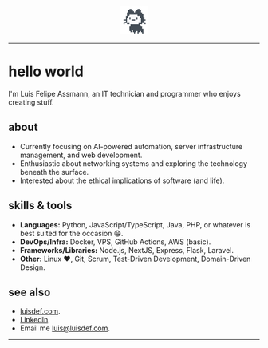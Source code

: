 <div align='center'>
  <img src="loading_github.gif" width="56" />
</div>

****

# hello world

I'm Luis Felipe Assmann, an IT technician and programmer who enjoys creating stuff.

## about
- Currently focusing on AI-powered automation, server infrastructure management, and web development.
- Enthusiastic about networking systems and exploring the technology beneath the surface.
- Interested about the ethical implications of software (and life).

## skills & tools
- **Languages:** Python, JavaScript/TypeScript, Java, PHP, or whatever is best suited for the occasion 😁.
- **DevOps/Infra:** Docker, VPS, GitHub Actions, AWS (basic).
- **Frameworks/Libraries:** Node.js, NextJS, Express, Flask, Laravel.
- **Other:** Linux ❤️, Git, Scrum, Test-Driven Development, Domain-Driven Design.

## see also
- [luisdef.com](https://luisdef.com).
- [LinkedIn](https://www.linkedin.com/in/luisdef-/).
- Email me [luis@luisdef.com](mailto:luis@luisdef.com).

****


<!--
## Projects
- [**Project A**](https://github.com/johndoe/project-a): A brief description of your project, its purpose, and the tech used.
- [**Project B**](https://github.com/johndoe/project-b): Another project that showcases relevant experience.
- [**Project C**](https://github.com/johndoe/project-c): Open-source contribution or side project.

Optional: If you want minimal stats, uncomment the lines below and pick one you like.
[![John's GitHub stats](https://github-readme-stats.vercel.app/api?username=johndoe&show_icons=true)](https://github.com/anuraghazra/github-readme-stats)
[![Top Langs](https://github-readme-stats.vercel.app/api/top-langs/?username=johndoe&layout=compact)](https://github.com/anuraghazra/github-readme-stats)

## Luis Felipe Assmann

IT technician, programmer.

-----
[![Site badge](https://img.shields.io/badge/luisdef.com-000000?style=flat-square&labelColor=000000&logo=chain&logoColor=white&link=https://luisdef.com)](https://luisdef.com) <br>
[![Twitter Badge](https://img.shields.io/badge/@luisdef_-000000?style=flat-square&labelColor=000000&logo=x&logoColor=white&link=https://twitter.com/luisdef_)](https://twitter.com/luisdef_) <br>
[![Linkedin Badge](https://img.shields.io/badge/-Luis%20Felipe%20Assmann-000000?style=flat-square&logo=Linkedin&logoColor=white&link=https://www.linkedin.com/in/luisdef-/)](https://www.linkedin.com/in/luisdef-/) <br>
[![Gmail Badge](https://img.shields.io/badge/-luis@luisdef.com-000000?style=flat-square&logo=Gmail&logoColor=white&link=mailto:luis.assmann.1234@gmail.com)](mailto:luis.assmann.1234@gmail.com)

-----
-->
